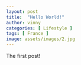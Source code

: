 ```yaml
---
layout: post
title:  "Hello World!"
author: vinny
categories: [ Lifestyle ]
tags: [ France ]
image: assets/images/2.jpg
---
```


The first post!